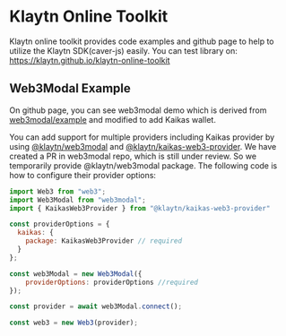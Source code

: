 # Klaytn Online Toolkit
Klaytn online toolkit provides code examples and github page to help to utilize the Klaytn SDK(caver-js) easily.
You can test library on: https://klaytn.github.io/klaytn-online-toolkit

## Web3Modal Example
On github page, you can see web3modal demo which is derived from [web3modal/example](https://github.com/WalletConnect/web3modal/tree/master/example) and modified to add Kaikas wallet.

You can add support for multiple providers including Kaikas provider by using [@klaytn/web3modal](https://github.com/klaytn/klaytn-web3modal) and [@klaytn/kaikas-web3-provider](https://github.com/klaytn/kaikas-web3-provider). We have created a PR in web3modal repo, which is still under review. So we temporarily provide @klaytn/web3modal package. The following code is how to configure their provider options:
```javascript
import Web3 from "web3";
import Web3Modal from "web3modal";
import { KaikasWeb3Provider } from "@klaytn/kaikas-web3-provider"

const providerOptions = {
  kaikas: {
    package: KaikasWeb3Provider // required
  }
};

const web3Modal = new Web3Modal({
    providerOptions: providerOptions //required
});

const provider = await web3Modal.connect();

const web3 = new Web3(provider);
```